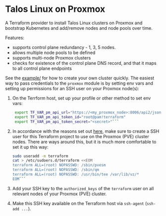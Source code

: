 # Talos Linux on Proxmox

A Terraform provider to install Talos Linux clusters on Proxmox and
bootstrap Kubernetes and add/remove nodes and node pools over time.

Features:

 - supports control plane redundancy - 1, 3, 5 nodes.
 - allows multiple node pools to be defined
 - supports multi-node Proxmox clusters
 - checks for existence of the control plane DNS record, and that it maps to
   all control plane endpoints

See the [example/](example/) for how to create your own cluster quickly. The
easiest way to pass credentials to the `proxmox` module is by setting env
vars and setting up permissions for an SSH user on your Proxmox node(s):

1. On the Terrform host, set up your profile or other method to set env vars:
   ```bash
    export TF_VAR_pm_api_url="https://<my_proxmox_node>:8006/api2/json"
    export TF_VAR_pm_api_token_id="root@pam!terraform"
    export TF_VAR_pm_api_token_secret="<secret>"```

1. In accordance with the reasons set out
   [here](https://github.com/bpg/terraform-provider-proxmox/blob/main/docs/index.md),
   make sure to create a SSH user for this Terraform project to use on the
   Proxmox (PVE) cluster nodes. There are ways around this, but it is much more
   comfortable to set it up this way:  
   ```bash
   sudo useradd -m terraform
   cat > /etc/sudoers.d/terraform <<EOM
   terraform ALL=(root) NOPASSWD: /sbin/pvesm
   terraform ALL=(root) NOPASSWD: /sbin/qm
   terraform ALL=(root) NOPASSWD: /usr/bin/tee /var/lib/vz/*
   EOM```

1. Add your SSH key to the `authorized_keys` of the `terraform` user on all
   relevant nodes of your Proxmox (PVE) cluster.

1. Make this SSH key available on the Terraform host via `ssh-agent` (`ssh-add ...`).
